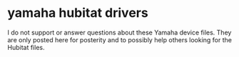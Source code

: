 # yamaha hubitat drivers
I do not support or answer questions about these Yamaha device files. They are only posted here for posterity and to possibly help others looking for the Hubitat files.
